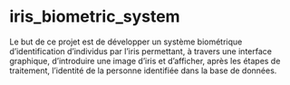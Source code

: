 # iris_biometric_system
Le but de ce projet est de développer un système biométrique d’identification d’individus par l’iris permettant, à travers une interface graphique, d’introduire une image d’iris et d’afficher, après les étapes de  traitement, l’identité de la personne identifiée dans la base de données.
